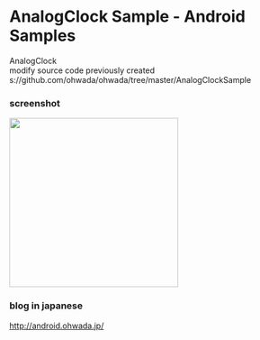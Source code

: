AnalogClock Sample - Android Samples
===============

AnalogClock  <br/>
modify source code previously created <br/>
s://github.com/ohwada/ohwada/tree/master/AnalogClockSample <br/>


### screenshot <br/>

<image src="https://raw.githubusercontent.com/ohwada/Android_Samples/master/AnalogClockSample/screenshot/screenshot_analog_clock_view.png" width="300" /> <br/> 


### blog in japanese
http://android.ohwada.jp/

